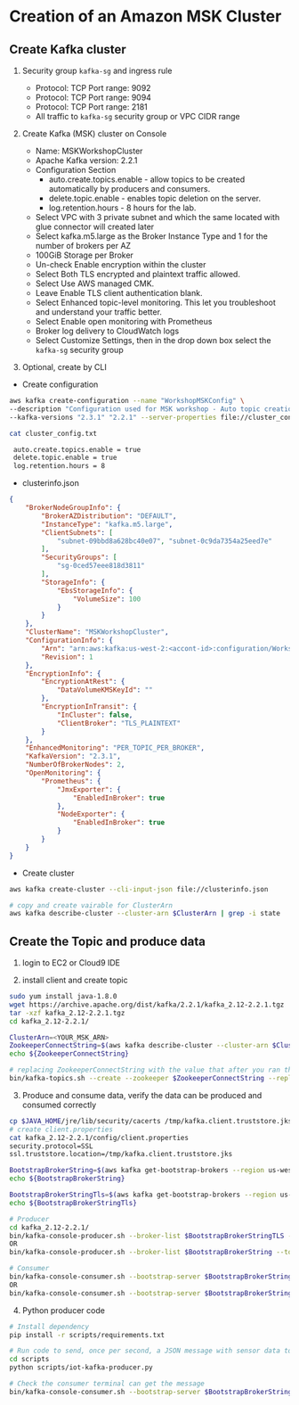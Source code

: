 # Creation of an Amazon MSK Cluster

## Create Kafka cluster
1. Security group `kafka-sg` and ingress rule
    - Protocol: TCP Port range: 9092
    - Protocol: TCP Port range: 9094
    - Protocol: TCP Port range: 2181
    - All traffic to `kafka-sg` security group or VPC CIDR range

2. Create Kafka (MSK) cluster on Console
    - Name: MSKWorkshopCluster
    - Apache Kafka version: 2.2.1
    - Configuration Section
      - auto.create.topics.enable - allow topics to be created automatically by producers and consumers. 
      - delete.topic.enable - enables topic deletion on the server. 
      - log.retention.hours - 8 hours for the lab.
    - Select VPC with 3 private subnet and which the same located with glue connector will created later
    - Select kafka.m5.large as the Broker Instance Type and 1 for the number of brokers per AZ
    - 100GiB Storage per Broker
    - Un-check Enable encryption within the cluster
    - Select Both TLS encrypted and plaintext traffic allowed.
    - Select Use AWS managed CMK.
    - Leave Enable TLS client authentication blank.
    - Select Enhanced topic-level monitoring. This let you troubleshoot and understand your traffic better.
    - Select Enable open monitoring with Prometheus
    - Broker log delivery to CloudWatch logs
    - Select Customize Settings, then in the drop down box select the `kafka-sg` security group

3. Optional, create by CLI

- Create configuration 
```bash
aws kafka create-configuration --name "WorkshopMSKConfig" \
--description "Configuration used for MSK workshop - Auto topic creation; topic deletion; 8hrs retention" \
--kafka-versions "2.3.1" "2.2.1" --server-properties file://cluster_config.txt

cat cluster_config.txt

 auto.create.topics.enable = true
 delete.topic.enable = true
 log.retention.hours = 8

```

- clusterinfo.json

```json
{
    "BrokerNodeGroupInfo": {
        "BrokerAZDistribution": "DEFAULT",
        "InstanceType": "kafka.m5.large",
        "ClientSubnets": [
            "subnet-09bbd8a628bc40e07", "subnet-0c9da7354a25eed7e"
        ],
        "SecurityGroups": [
            "sg-0ced57eee818d3811"
        ],
        "StorageInfo": {
            "EbsStorageInfo": {
                "VolumeSize": 100
            }
        }
    },
    "ClusterName": "MSKWorkshopCluster",
    "ConfigurationInfo": {
        "Arn": "arn:aws:kafka:us-west-2:<accont-id>:configuration/WorkshopMSKConfig/4fbefc4f-dc0b-4174-9bb7-a0b52632b712-4",
        "Revision": 1
    },
    "EncryptionInfo": {
        "EncryptionAtRest": {
            "DataVolumeKMSKeyId": ""
        },
        "EncryptionInTransit": {
            "InCluster": false,
            "ClientBroker": "TLS_PLAINTEXT"
        }
    },
    "EnhancedMonitoring": "PER_TOPIC_PER_BROKER",
    "KafkaVersion": "2.3.1",
    "NumberOfBrokerNodes": 2,
    "OpenMonitoring": {
        "Prometheus": {
            "JmxExporter": {
                "EnabledInBroker": true
            },
            "NodeExporter": {
                "EnabledInBroker": true
            }
        }
    }
}
```

- Create cluster
```bash
aws kafka create-cluster --cli-input-json file://clusterinfo.json

# copy and create vairable for ClusterArn
aws kafka describe-cluster --cluster-arn $ClusterArn | grep -i state
```

## Create the Topic and produce data
1. login to EC2 or Cloud9 IDE

2. install client and create topic

```bash
sudo yum install java-1.8.0
wget https://archive.apache.org/dist/kafka/2.2.1/kafka_2.12-2.2.1.tgz
tar -xzf kafka_2.12-2.2.1.tgz
cd kafka_2.12-2.2.1/

ClusterArn=<YOUR_MSK_ARN>
ZookeeperConnectString=$(aws kafka describe-cluster --cluster-arn $ClusterArn --region us-west-2 | jq .ClusterInfo.ZookeeperConnectString | sed 's/"//g' )
echo ${ZookeeperConnectString}

# replacing ZookeeperConnectString with the value that after you ran the describe-cluster command. 
bin/kafka-topics.sh --create --zookeeper $ZookeeperConnectString --replication-factor 2 --partitions 1 --topic AWSKafkaTutorialTopic
```

3. Produce and consume data, verify the data can be produced and consumed correctly
```bash
cp $JAVA_HOME/jre/lib/security/cacerts /tmp/kafka.client.truststore.jks
# create client.properties
cat kafka_2.12-2.2.1/config/client.properties
security.protocol=SSL
ssl.truststore.location=/tmp/kafka.client.truststore.jks

BootstrapBrokerString=$(aws kafka get-bootstrap-brokers --region us-west-2 --cluster-arn $ClusterArn | jq .BootstrapBrokerString | sed 's/"//g' )
echo ${BootstrapBrokerString}

BootstrapBrokerStringTls=$(aws kafka get-bootstrap-brokers --region us-west-2 --cluster-arn $ClusterArn | jq .BootstrapBrokerStringTls | sed 's/"//g' )
echo ${BootstrapBrokerStringTls}

# Producer
cd kafka_2.12-2.2.1/
bin/kafka-console-producer.sh --broker-list $BootstrapBrokerStringTLS --producer.config config/client.properties --topic AWSKafkaTutorialTopic
OR
bin/kafka-console-producer.sh --broker-list $BootstrapBrokerString --topic AWSKafkaTutorialTopic

# Consumer
bin/kafka-console-consumer.sh --bootstrap-server $BootstrapBrokerStringTLS --consumer.config config/client.properties --topic AWSKafkaTutorialTopic --from-beginning
OR
bin/kafka-console-consumer.sh --bootstrap-server $BootstrapBrokerString --topic AWSKafkaTutorialTopic --from-beginning
```

4. Python producer code
```bash
# Install dependency
pip install -r scripts/requirements.txt

# Run code to send, once per second, a JSON message with sensor data to the `AWSKafkaTutorialTopic` Kafka topic.
cd scripts
python scripts/iot-kafka-producer.py

# Check the consumer terminal can get the message
bin/kafka-console-consumer.sh --bootstrap-server $BootstrapBrokerStringTLS --consumer.config config/client.properties --topic AWSKafkaTutorialTopic --from-beginning
```